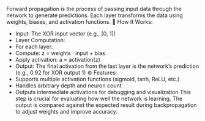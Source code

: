 Forward propagation is the process of passing input data through the network to generate predictions. Each layer transforms the data using weights, biases, and activation functions.
🔄 How It Works:
- Input: The XOR input vector (e.g., [0, 1])
- Layer Computation:
- For each layer:
- Compute: z = weights · input + bias
- Apply activation: a = activation(z)
- Output: The final activation from the last layer is the network’s prediction (e.g., 0.92 for XOR output 1)
⚙️ Features:
- Supports multiple activation functions (sigmoid, tanh, ReLU, etc.)
- Handles arbitrary depth and neuron count
- Outputs intermediate activations for debugging and visualization
This step is crucial for evaluating how well the network is learning. The output is compared against the expected result during backpropagation to adjust weights and improve accuracy.
